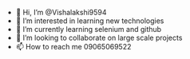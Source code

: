 - 👋 Hi, I’m @Vishalakshi9594
- 👀 I’m interested in learning new technologies
- 🌱 I’m currently learning selenium and github
- 💞️ I’m looking to collaborate on large scale projects
- 📫 How to reach me 09065069522

<!---
Vishalakshi9594/Vishalakshi9594 is a ✨ special ✨ repository because its `README.md` (this file) appears on your GitHub profile.
You can click the Preview link to take a look at your changes.
--->
